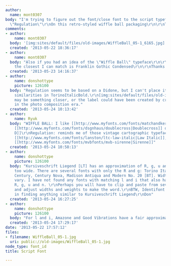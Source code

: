 ```yaml
---
author:
  name: mont0307
body: "I'm trying to figure out the font/close font to the script typeface that spell
  \"Regulation\"\r\nOn this retro-styled wiffle ball packaging\r\n\r\nThanks!"
comments:
- author:
    name: mont0307
  body: '[img:sites/default/files/old-images/WiffleBall_05-1_6165.jpg]'
  created: '2013-05-22 18:36:17'
- author:
    name: mont0307
  body: "Also if you had an idea of the \"Wiffle Ball\" typeface\r\n\r\nIt looks customized,
    the closest I can match is Franklin Gothic Condensed\r\n\r\nThanks for your help!"
  created: '2013-05-23 14:16:37'
- author:
    name: donshottype
    picture: 126100
  body: "Regulation seems to be based on a Didone, but I can't place it offhand.\r\nSome
    similarities in TorinoItalicBold.\r\n[img:sites/default/files/old-images/TorinoItalicBold_4155.jpg]\r\nThere
    may be something closer, or the label could have been created by creative editing
    in the photo composition era."
  created: '2013-05-24 10:13:42'
- author:
    name: Ryuk
  body: "WIFFLE BALL: I like [[http://www.myfonts.com/fonts/matchandkerosene/duotone|Duotone]],
    [[http://www.myfonts.com/fonts/dsgnhaus/doublecross|Doublecross]] or [[http://www.myfonts.com/fonts/nicksfonts/double-d-nf|Double
    D]]\r\nRegulation: reminds me of those vintage cartographic typefaces. Some: [[http://www.myfonts.com/fonts/linotype/kursivschrift|Kursivschrift]],
    [[http://www.myfonts.com/fonts/lanston/ltc-law-italic|Law Italic]], [[http://www.myfonts.com/fonts/linotype/roemisch|R\xF6misch]],
    [[http://www.myfonts.com/fonts/mvbfonts/mvb-sirenne|Sirenne]]"
  created: '2013-05-24 10:58:13'
- author:
    name: donshottype
    picture: 126100
  body: "Kursiveschrift Liegend [LT] has an approximation of R, g, u and n but is
    too wide. There are several fonts with only the R and g: Torino Italic Bold, ITC
    Century, Century Nova, Madison Antiqua and Modern No. 20 [BT]. Widths and weights
    vary. I have not found any fonts with matching l and i that also have matching
    R, g, u and n. \r\nPerhaps you will have to clip and paste from several fonts
    and adjust widths and weights to make the word.\r\nBTW, Identifont was not helpful
    in finding anything similar to Kursiveschrift Liegend\r\nDon"
  created: '2013-05-24 16:27:25'
- author:
    name: donshottype
    picture: 126100
  body: "For l and i, Amazone and Good Vibrations have a fair approximation.\r\nDon"
  created: '2013-05-24 17:29:17'
date: '2013-05-22 17:57:12'
files:
- filename: WiffleBall_05-1.jpg
  uri: public://old-images/WiffleBall_05-1.jpg
node_type: font_id
title: Script Font

---
```

